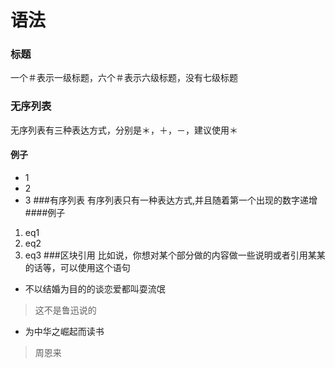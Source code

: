 # 语法
### 标题
一个＃表示一级标题，六个＃表示六级标题，没有七级标题
### 无序列表
无序列表有三种表达方式，分别是＊，＋，－，建议使用＊
#### 例子
* 1
* 2
* 3
###有序列表
有序列表只有一种表达方式,并且随着第一个出现的数字递增
####例子
1. eq1
2. eq2
3. eq3
###区块引用
比如说，你想对某个部分做的内容做一些说明或者引用某某的话等，可以使用这个语句

* 不以结婚为目的的谈恋爱都叫耍流氓
>这不是鲁迅说的

* 为中华之崛起而读书
>周恩来
